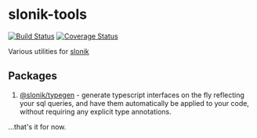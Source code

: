 # slonik-tools

[![Build Status](https://travis-ci.org/mmkal/slonik-tools.svg?branch=master)](https://travis-ci.org/mmkal/slonik-tools)
[![Coverage Status](https://coveralls.io/repos/github/mmkal/slonik-tools/badge.svg?branch=master)](https://coveralls.io/github/mmkal/slonik-tools?branch=master)

Various utilities for [slonik](https://npmjs.com/package/slonik)

## Packages

1. [@slonik/typegen](https://github.com/mmkal/slonik-tools/tree/master/packages/typegen) - generate typescript interfaces on the fly reflecting your sql queries, and have them automatically be applied to your code, without requiring any explicit type annotations.

...that's it for now.
